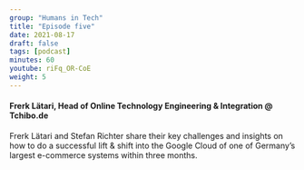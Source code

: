 ```yaml
---
group: "Humans in Tech"
title: "Episode five"
date: 2021-08-17
draft: false
tags: [podcast]
minutes: 60
youtube: riFq_OR-CoE
weight: 5
---
```


#### Frerk Lätari, Head of Online Technology Engineering & Integration @ Tchibo.de

Frerk Lätari and Stefan Richter share their key challenges and insights on how to do a successful lift & shift into the Google Cloud of one of Germany’s largest e-commerce systems within three months.

